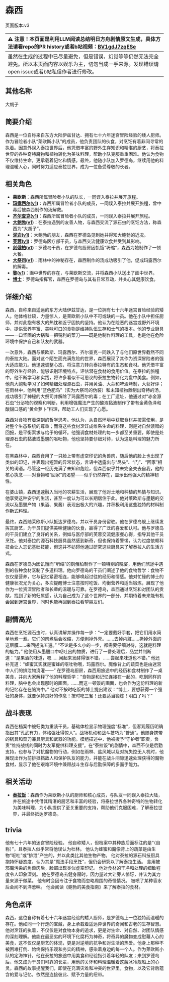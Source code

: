 # 森西
页面版本:v3
 

| :warning: 注意！本页面是利用LLM阅读总结明日方舟剧情原文生成，具体方法请看repo的PR history或者b站视频：[BV1gdJ7zqESe](https://www.bilibili.com/video/BV1gdJ7zqESe/)         |
|:----------------------------|
| 虽然在生成的过程中已尽量避免，但是错误，幻觉等等仍然无法完全避免。所以本页面内容以娱乐为主，切勿当成一手来源。发现错误请open issue或者b站私信作者进行修改。|



## 其他名称
大胡子
## 简要介绍
森西是一位自称来自东方大陆伊兹甘达、拥有七十六年迷宫冒险经验的矮人厨师。作为冒险者小队“莱欧斯小队”的成员，他负责团队的伙食，对烹饪有着非同寻常的执着。因意外误入泰拉世界后，他凭借丰富的野外生存知识和精湛的厨艺，将泰拉世界的各种奇特魔物和植物转化为美味料理，帮助小队克服重重困难。他认为食物不仅维持生命，更承载着记忆和情感。最终，他随小队加入罗德岛，继续用他的料理温暖人心，同时努力适应泰拉世界，成为一位备受尊敬的长者。
## 相关角色
-   **莱欧斯**：森西所属冒险者小队的队长，一同误入泰拉并展开旅程。
-   **[玛露西尔](char_4141_marcil.md)([v1](../chars/char_4141_marcil.md))**：森西所属冒险者小队的成员，一同误入泰拉并展开旅程，曾中毒后被森西制作的汤解救。
-   **[齐尔查克](char_4144_chilc.md)([v1](../chars/char_4144_chilc.md))**：森西所属冒险者小队的成员，一同误入泰拉并展开旅程。
-   **[大鲍勃](extended_char_da_bao_bo.md)([v1](../chars/extended_char_da_bao_bo.md))**：在泰拉遇到的友善人物，与森西交流了源石虫的烹饪方法，称森西为“大胡子”。
-   **[泥岩](char_311_mudrok.md)([v1](../chars/char_311_mudrok.md))**：大鲍勃的朋友，森西在罗德岛见到她并得知大鲍勃的近况。
-   **[芙蓉](char_120_hibisc.md)([v1](../chars/char_120_hibisc.md))**：罗德岛医疗部干员，与森西交流健康饮食并受到其影响。
-   **[刻俄柏](char_2013_cerber.md)([v1](../chars/char_2013_cerber.md))**：罗德岛干员，在罗德岛厨房因饥饿“坍缩”，森西为她制作了一顿大餐。
-   **[大祭司](extended_char_da_ji_si.md)([v1](../chars/extended_char_da_ji_si.md))**：雨林中的神秘存在，森西制作的汤成功吸引了他，促成玛露西尔的解毒。
-   **[黎](extended_char_li.md)([v1](../chars/extended_char_li.md))**：画中世界的存在，与莱欧斯交流，并将森西小队送出了画中世界。
-   **[博士](extended_char_bo_shi.md)**：罗德岛指挥官，森西在罗德岛与其有日常互动，并关心其健康饮食。
## 详细介绍
森西，自称来自遥远的东方大陆伊兹甘达，是一位拥有七十六年迷宫冒险经验的矮人。他体格壮硕，力量惊人，是莱欧斯小队中不可或缺的一员。他在小队中担任厨师，并对此抱有极大的热忱和近乎固执的坚持。他认为在险恶的迷宫或野外环境中，提供营养丰富、美味可口的食物是维持队伍生存和士气的根本。他的专业厨具——一口坚固的大锅和一把锐利的菜刀——既是他制作料理的工具，也是他在危险环境中保护自己和队友的武器。

一次意外，森西与莱欧斯、玛露西尔、齐尔查克一同跌入了与他们原世界截然不同的泰拉大陆。面对这个陌生而充满危险的世界，森西展现了其作为资深冒险者的强大适应能力。他迅速调整心态，将注意力转向泰拉特有的生态和食材。他凭借丰富的野外生存经验，能够识别环境特点，评估潜在食材的食用价值。在泰拉的旅程中，他不断学习和实践，将许多看似不可思议的泰拉生物转化为盘中美食。例如，他向大鲍勃学习了如何精细处理源石虫，并用黄油、大蒜和啤酒烤制，大获好评；在雨林中，他利用“蓝色肥鸟”（实为大祭司的伪装）和未知植物熬制出奇特的汤，成功吸引了神秘的大祭司并解除了玛露西尔的毒；在工厂遗址，他通过对“赤金源石虫”分泌物的观察和判断，利用增强魔法产生的酸液黏液制作了带有金黄色泽和酸甜口感的“黄金萝卜”料理，帮助工人们实现了心愿。

森西对食物有着深刻的哲学思考。他认为，从自然环境中获取食材并按需使用，是对整个生态系统的尊重；而将这些食材烹饪成维系生命的料理，则是对自然馈赠的回报，是平衡索求与给予的循环。他强调食材处理的每一步都至关重要，即使是处理源石虫的黏液或墨魉的呕吐物，他也坚持要仔细对待，认为这是料理的魅力所在。

在黑森林中，森西食用了一只脸上带有虚空印记的角兽肉，随后他的脸上也出现了类似的印记，并表现出短暂的异常状态，言语中透露出与“尽头”、“门”、“回家”相关的词语。尽管这一经历充满了未知和危险，但森西似乎并未完全失去自我，他的核心执念——对食物和“回家”的渴望——似乎仍然存在，显示出他强大的精神韧性。

在婆山镇，森西迅速融入当地的农耕生活，展现了他对土地和种植的热情与知识。他享受这种安宁的生活，甚至一度认为可以长期居住于此。他对莱欧斯与墨魉的交流以及墨魉产物（果酒、果酱）表现出极大的兴趣，并积极利用这些独特的材料制作新式料理。

最终，森西随莱欧斯小队抵达罗德岛，并以干员身份留驻。他在罗德岛舰上继续发挥其厨艺，为干员们提供美味健康的伙食，赢得了广泛的喜爱和认可。他与罗德岛的干员们建立了良好的关系，例如与医疗部的芙蓉交流健康餐心得，指导其他干员烹饪。他对泰拉的源石科技厨具虽然感到新奇，但也保持着警惕，认为过度依赖科技会让人忘记基础技能，但这并不妨碍他通过研究这些厨具来了解泰拉人的生活方式。

森西在罗德岛为因饥饿而“坍缩”的刻俄柏制作了一顿特别的晚宴，用他们旅途中遇到的各种食材烹制了多道料理。他向罗德岛的干员们阐述了他的食物哲学：食物不仅仅是营养，它与记忆紧密相连，能够唤起过往的经历和情感。他对忙碌的博士的健康状况尤为关心，多次提醒博士注意按时吃饭、均衡营养和适当锻炼，展现了他作为一位资深冒险者和长辈的温暖与可靠。在罗德岛，森西通过烹饪和对团队的贡献，找到了新的归属感，认为自己成为了这个世界的一部分，并期待着未来能有机会回到迷宫世界，同时也能再回到泰拉看望朋友们。
## 剧情高光
森西在烹饪源石虫时，认真讲解并操作每一步：“一定要戴好手套，把它们用水简单地煮一煮。它们的肉煮后会收缩，方便剥掉外壳。......去掉内脏......撕掉外面的这层膜......来回搓洗五遍。” “不论是多么小的一步，都需要仔细对待，这就是料理的魅力。”
他使用从墨魉口中呕吐出的物质，进行了一番处理后，品尝并判断道：“是果酒的味道，嗯......闻起来发酵得很不错。......尝起来味道也不错。” 他还补充道：“蜂蜜其实就是蜜蜂的呕吐物哦，玛露西尔。魔像背上的蔬菜也是由迷宫中人们的排泄物浇灌——”
在罗德岛厨房，森西用旅途中的经历和食材制作了一桌美食，并向大家解释了他的料理哲学：“食物是和记忆连接在一起的，吃到同样的料理，脑中也会出现那时的画面。......而这一顿饭的画面，也会作为这份料理的新的记忆存在在脑海中。”
他对不按时吃饭的博士提出建议：“博士，要想获得一个强壮的身体，就要保持良好的作息！按时吃三餐！还要适当锻炼！明白了吗？”
## 战斗表现
森西在档案中被归类为重装干员，基础体检显示物理强度“标准”，但客观履历明确指出其“孔武有力，体格强壮得惊人”。战场机动和战斗技巧为“普通”。他随身携带的锅具和菜刀兼具厨具和武器的功能。模组描述中，他被授予“守护者”职责，负责“维持战线的同时为友军提供料理支援”。在“泰拉饭”的剧情中，森西不仅是后勤支持，也参与了对抗魔物的行动，例如在雨林、盐风城以及对抗失控无人机时，他展现出作为前排抵挡敌人和保护队友的能力，并能在战斗间隙迅速处理获得的魔物食材，显示了他在艰难环境中兼顾战斗生存与后勤保障的多面手能力。
## 相关活动
-   **[泰拉饭](../stories/act36side.md)**：森西作为莱欧斯小队的厨师和核心成员，与队友一同误入泰拉大陆，并在旅途中凭借其精湛的厨艺和丰富的经验，将泰拉世界各种奇特的生物转化为美味料理，为小队提供了至关重要的支持，帮助他们克服困难，了解泰拉世界，并最终抵达罗德岛。
## trivia
他有七十六年的迷宫冒险经验。
他自称矮人，但档案中其种族后面标注的是“（自称）”，且泰拉人似乎常将他误认为杜林。
他认为蜂蜜和魔像背上的蔬菜是由生物“呕吐”或“排泄”产生的，并以此类比其他生物产物。
他对泰拉的源石科技厨具抱持怀疑态度，认为其是“魔法手段烹饪”，但仍会研究以了解泰拉生活。
食用被邪魔污染的角兽肉后，脸部出现类似虚空印记。
他对食材的干净和处理的细致程度令人印象深刻。
他在罗德岛去健身房时，因力量过大让旁人惊讶，并认为其力量来源于做菜。
他有时会因专注于食物而忽略周围的奇怪情况。
被喷了某种香水后会闻不到洋葱味。
他会阅读《鲍勃的美食指南》来了解泰拉的食材。
## 角色点评
森西，这位自称有着七十六年迷宫经验的矮人厨师，是罗德岛上一位独特而温暖的存在。他如同一个行走的宝藏，身上承载着遥远异世界的奇闻和古老的生存智慧。他对烹饪的执着，不仅仅是对食物本身的追求，更是对生命、对自然、对团队情感的深刻理解。他能在最恶劣的环境下化腐朽为神奇，将奇异的魔物变成慰藉人心的美食，这不仅仅是厨艺的体现，更是对逆境的抗争和对生活的热爱。他身上那种不被困难打倒、始终保持乐观和务实的精神，感染着身边的每一个人。作为莱欧斯小队的定海神针，他在泰拉的旅途中用美食和经验指引着年轻的队友；来到罗德岛后，他又成为干员们可靠的长辈，用他的关怀和料理温暖着这艘冰冷舰船上的心灵。森西的故事提醒我们，即使在充满灾难和冲突的世界里，食物，以及它背后蕴含的爱与记忆，依然是连接彼此、赋予力量的纽带。